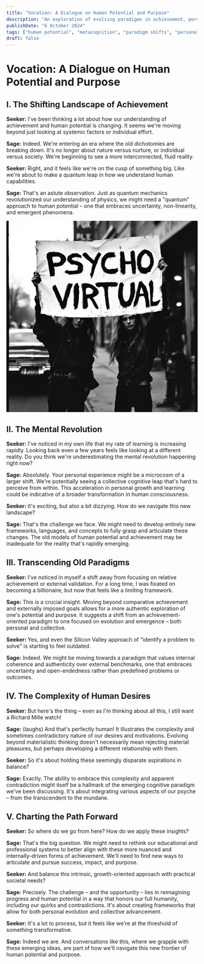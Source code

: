 ```yaml
---
title: "Vocation: A Dialogue on Human Potential and Purpose"
description: "An exploration of evolving paradigms in achievement, personal growth, and societal progress through a philosophical conversation"
publishDate: "6 October 2024"
tags: ["human potential", "metacognition", "paradigm shifts", "personal growth", "societal progress"]
draft: false 
---
```


# Vocation: A Dialogue on Human Potential and Purpose

## I. The Shifting Landscape of Achievement

**Seeker:** I've been thinking a lot about how our understanding of achievement and human potential is changing. It seems we're moving beyond just looking at systemic factors or individual effort.

**Sage:** Indeed. We're entering an era where the old dichotomies are breaking down. It's no longer about nature versus nurture, or individual versus society. We're beginning to see a more interconnected, fluid reality.

**Seeker:** Right, and it feels like we're on the cusp of something big. Like we're about to make a quantum leap in how we understand human capabilities.

**Sage:** That's an astute observation. Just as quantum mechanics revolutionized our understanding of physics, we might need a "quantum" approach to human potential – one that embraces uncertainty, non-linearity, and emergent phenomena.

![Vocation](./vocation.png)

## II. The Mental Revolution

**Seeker:** I've noticed in my own life that my rate of learning is increasing rapidly. Looking back even a few years feels like looking at a different reality. Do you think we're underestimating the mental revolution happening right now?

**Sage:** Absolutely. Your personal experience might be a microcosm of a larger shift. We're potentially seeing a collective cognitive leap that's hard to perceive from within. This acceleration in personal growth and learning could be indicative of a broader transformation in human consciousness.

**Seeker:** It's exciting, but also a bit dizzying. How do we navigate this new landscape?

**Sage:** That's the challenge we face. We might need to develop entirely new frameworks, languages, and concepts to fully grasp and articulate these changes. The old models of human potential and achievement may be inadequate for the reality that's rapidly emerging.

## III. Transcending Old Paradigms

**Seeker:** I've noticed in myself a shift away from focusing on relative achievement or external validation. For a long time, I was fixated on becoming a billionaire, but now that feels like a limiting framework.

**Sage:** This is a crucial insight. Moving beyond comparative achievement and externally imposed goals allows for a more authentic exploration of one's potential and purpose. It suggests a shift from an achievement-oriented paradigm to one focused on evolution and emergence – both personal and collective.

**Seeker:** Yes, and even the Silicon Valley approach of "identify a problem to solve" is starting to feel outdated.

**Sage:** Indeed. We might be moving towards a paradigm that values internal coherence and authenticity over external benchmarks, one that embraces uncertainty and open-endedness rather than predefined problems or outcomes.

## IV. The Complexity of Human Desires

**Seeker:** But here's the thing – even as I'm thinking about all this, I still want a Richard Mille watch!

**Sage:** (laughs) And that's perfectly human! It illustrates the complexity and sometimes contradictory nature of our desires and motivations. Evolving beyond materialistic thinking doesn't necessarily mean rejecting material pleasures, but perhaps developing a different relationship with them.

**Seeker:** So it's about holding these seemingly disparate aspirations in balance?

**Sage:** Exactly. The ability to embrace this complexity and apparent contradiction might itself be a hallmark of the emerging cognitive paradigm we've been discussing. It's about integrating various aspects of our psyche – from the transcendent to the mundane.

## V. Charting the Path Forward

**Seeker:** So where do we go from here? How do we apply these insights?

**Sage:** That's the big question. We might need to rethink our educational and professional systems to better align with these more nuanced and internally-driven forms of achievement. We'll need to find new ways to articulate and pursue success, impact, and purpose.

**Seeker:** And balance this intrinsic, growth-oriented approach with practical societal needs?

**Sage:** Precisely. The challenge – and the opportunity – lies in reimagining progress and human potential in a way that honors our full humanity, including our quirks and contradictions. It's about creating frameworks that allow for both personal evolution and collective advancement.

**Seeker:** It's a lot to process, but it feels like we're at the threshold of something transformative.

**Sage:** Indeed we are. And conversations like this, where we grapple with these emerging ideas, are part of how we'll navigate this new frontier of human potential and purpose.
